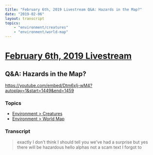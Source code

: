 ```yaml
---
title: "February 6th, 2019 Livestream Q&A: Hazards in the Map?"
date: "2019-02-06"
layout: transcript
topics:
    - "environment/creatures"
    - "environment/world-map"
---
```

# [February 6th, 2019 Livestream](../2019-02-06.md)
## Q&A: Hazards in the Map?
https://youtube.com/embed/Dtm6xIj-wM4?autoplay=1&start=1449&end=1459

### Topics
* [Environment > Creatures](../topics/environment/creatures.md)
* [Environment > World Map](../topics/environment/world-map.md)

### Transcript

> exactly I don't think I should tell you we've had a surprise but yes there will be hazardous hello alphas not a scam text I forgot to
